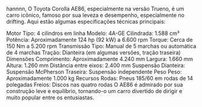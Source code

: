 hannnn, O Toyota Corolla AE86, especialmente na versão Trueno, é um carro icônico, famoso por sua leveza e desempenho, especialmente no drifting. Aqui estão algumas especificações técnicas principais:

Motor
Tipo: 4 cilindros em linha
Modelo: 4A-GE
Cilindrada: 1.588 cm³
Potência: Aproximadamente 124 hp (92 kW) a 6.600 rpm
Torque: Cerca de 150 Nm a 5.200 rpm
Transmissão
Tipo: Manual de 5 marchas ou automática de 4 marchas
Tração: Dianteira (em algumas versões, tração traseira)
Dimensões
Comprimento: Aproximadamente 4.240 mm
Largura: 1.660 mm
Altura: 1.260 mm
Distância entre eixos: 2.400 mm
Suspensão
Dianteira: Suspensão McPherson
Traseira: Suspensão independente
Peso
Peso: Aproximadamente 1.000 kg
Recursos
Rodas: Pneus 185/60 em rodas de 14 polegadas
Freios: Discos nas quatro rodas
O AE86 é admirado por sua construção leve e equilíbrio, tornando-o um carro divertido de dirigir e muito popular entre os entusiastas. 
